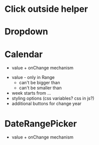 # Click outside helper

# Dropdown

# Calendar

+ value + onChange mechanism
- value - only in Range
  - can't be bigger than
  - can't be smaller than
- week starts from ...
- styling options (css variables? css in js?)
- additional buttons for change year

# DateRangePicker

+ value + onChange mechanism
